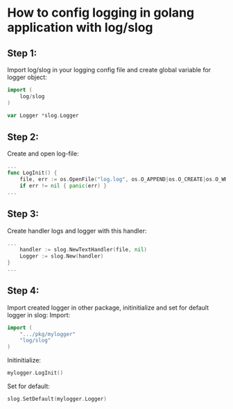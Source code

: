 # How to config logging in golang application with log/slog

## Step 1:
Import log/slog in your logging config file and create global variable for logger object:
```go
import (
    log/slog
)

var Logger *slog.Logger

```

## Step 2:
Create and open log-file:
```go
...
func LogInit() {
    file, err := os.OpenFile("log.log", os.O_APPEND|os.O_CREATE|os.O_WRONLY, 0644)
    if err != nil { panic(err) }
...
```

## Step 3:
Create handler logs and logger with this handler:
```go
...
    handler := slog.NewTextHandler(file, nil)
    Logger := slog.New(handler)
}
...
```

## Step 4:
Import created logger in other package, initinitialize and set for default logger in slog:
Import:
```go
import (
	".../pkg/mylogger"
	"log/slog"
)
```

Initinitialize:
```go
mylogger.LogInit()
```

Set for default:
```go
slog.SetDefault(mylogger.Logger)
```

